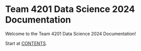 # Team 4201 Data Science 2024 Documentation

Welcome to the Team 4201 Data Science 2024 Documentation!

Start at [CONTENTS](CONTENTS.md).